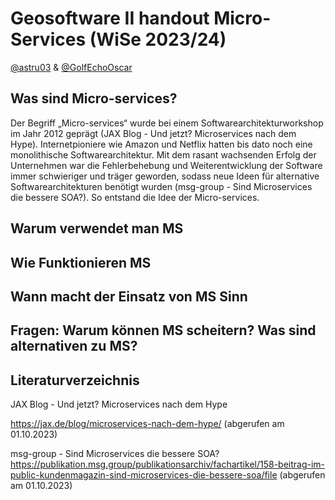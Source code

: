 # Geosoftware II handout Micro-Services (WiSe 2023/24)

[@astru03](https://github.com/astru03) & [@GolfEchoOscar](https://github.com/GolfEchoOscar)

## Was sind Micro-services?

Der Begriff „Micro-services“ wurde bei einem Softwarearchitekturworkshop im Jahr 2012 geprägt (JAX Blog - Und jetzt? Microservices nach dem Hype). Internetpioniere wie Amazon und Netflix hatten bis dato noch eine monolithische Softwarearchitektur. Mit dem rasant wachsenden Erfolg der Unternehmen war die Fehlerbehebung und Weiterentwicklung der Software immer schwieriger und träger geworden, sodass neue Ideen für alternative Softwarearchitekturen benötigt wurden (msg-group - Sind Microservices die bessere SOA?). So entstand die Idee der Micro-services.

## Warum verwendet man MS
## Wie Funktionieren MS
## Wann macht der Einsatz von MS  Sinn
## Fragen: Warum können MS scheitern? Was sind alternativen zu MS?


## Literaturverzeichnis
JAX Blog - Und jetzt? Microservices nach dem Hype
  
  https://jax.de/blog/microservices-nach-dem-hype/ (abgerufen am 01.10.2023)

msg-group - Sind Microservices die bessere SOA?
  https://publikation.msg.group/publikationsarchiv/fachartikel/158-beitrag-im-public-kundenmagazin-sind-microservices-die-bessere-soa/file (abgerufen am 01.10.2023)
